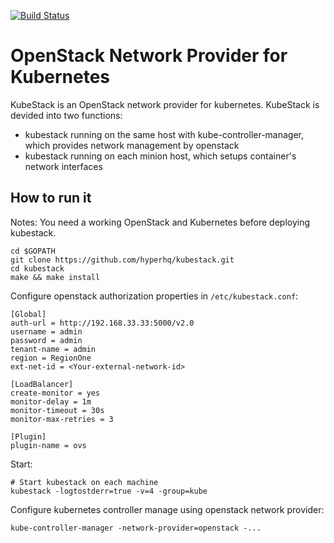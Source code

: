 [![Build
Status](https://travis-ci.org/hyperhq/kubestack.svg)](https://travis-ci.org/hyperhq/kubestack)
# OpenStack Network Provider for Kubernetes
 
KubeStack is an OpenStack network provider for kubernetes. KubeStack is devided into two functions:

* kubestack running on the same host with kube-controller-manager, which provides network management by openstack
* kubestack running on each minion host, which setups container's network interfaces

## How to run it

Notes: You need a working OpenStack and Kubernetes before deploying kubestack.


```
cd $GOPATH
git clone https://github.com/hyperhq/kubestack.git
cd kubestack
make && make install
```

Configure openstack authorization properties in `/etc/kubestack.conf`:

```
[Global]
auth-url = http://192.168.33.33:5000/v2.0
username = admin
password = admin
tenant-name = admin
region = RegionOne
ext-net-id = <Your-external-network-id>

[LoadBalancer]
create-monitor = yes
monitor-delay = 1m
monitor-timeout = 30s
monitor-max-retries = 3

[Plugin]
plugin-name = ovs
```

Start:

```
# Start kubestack on each machine
kubestack -logtostderr=true -v=4 -group=kube
```

Configure kubernetes controller manage using openstack network provider:

```
kube-controller-manager -network-provider=openstack -...
```
